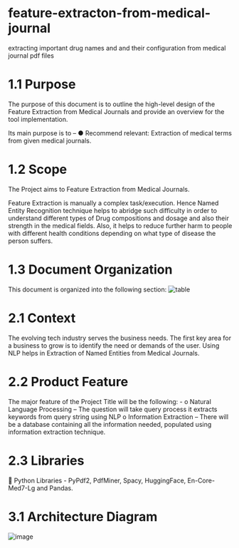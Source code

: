 # feature-extracton-from-medical-journal
extracting important drug names and and their configuration from medical journal pdf files

# 1.1 Purpose
The purpose of this document is to outline the high-level design of the Feature Extraction from Medical Journals and provide an overview for the tool implementation.

Its main purpose is to –
●	Recommend relevant: Extraction of medical terms from given medical journals.

# 1.2 Scope
The Project aims to Feature Extraction from Medical Journals.

Feature Extraction is manually a complex task/execution. Hence Named Entity Recognition technique helps to abridge such difficulty in order to understand different types of Drug compositions and dosage and also their strength in the medical fields. Also, it helps to reduce further harm to people with different health conditions depending on what type of disease the person suffers.

# 1.3 Document Organization
This document is organized into the following section:
![table](https://user-images.githubusercontent.com/88075268/148672358-ef30c848-61ec-4fe4-b83c-6e30d369b1d5.png)

# 2.1	Context
The evolving tech industry serves the business needs. The first key area for a business to grow is to identify the need or demands of the user.
Using NLP helps in Extraction of Named Entities from Medical Journals.

# 2.2 Product Feature
The major feature of the Project Title will be the following: -
o	Natural Language Processing – The question will take query process it extracts keywords from query string using NLP
o	Information Extraction – There will be a database containing all the information needed, populated using information extraction technique.

# 2.3 Libraries
	Python Libraries - PyPdf2, PdfMiner, Spacy, HuggingFace, En-Core-Med7-Lg and Pandas.

# 3.1 Architecture Diagram
![image](https://user-images.githubusercontent.com/88075268/148671842-6bf524a0-9064-4bdd-bff4-fd0fde937a9b.png)

 
